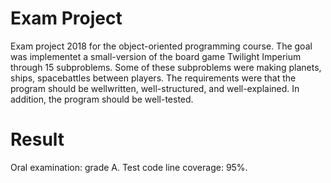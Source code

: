 # Exam Project
Exam project 2018 for the object-oriented programming course. The goal was implementet a small-version of the board game Twilight Imperium through 15 subproblems.
Some of these subproblems were making planets, ships, spacebattles between players. The requirements were that the program should be wellwritten, well-structured, and well-explained.
In addition, the program should be well-tested.

# Result
Oral examination: grade A. Test code line coverage: 95%.
